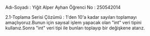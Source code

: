 Adı-Soyadı : Yiğit Alper Ayhan
Öğrenci No : 250542014

2.1-Toplama Serisi Çözümü :
1'den 10'a kadar sayıları toplamayı amaçlıyoruz.Bunun için sayısal işlem yapacak olan "int" veri tipini kullanız.Sonra "int" veri tipi ile bunları toplayıp bir değişkene atarız.

